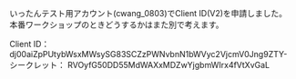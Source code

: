 いったんテスト用アカウント(cwang_0803)でClient ID(V2)を申請しました。
本番ワークショップのときどうするかはまた別で考えます。

Client ID：
dj00aiZpPUtybWsxMWsySG83SCZzPWNvbnN1bWVyc2VjcmV0Jng9ZTY-
シークレット：
RVOyfG50DD55MdWAXxMDZwYjgbmWIrx4fVtXvGaL

